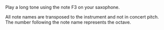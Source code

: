 Play a long tone using the note F3 on your saxophone.

All note names are transposed to the instrument and not in concert pitch. The number following the
note name represents the octave.
